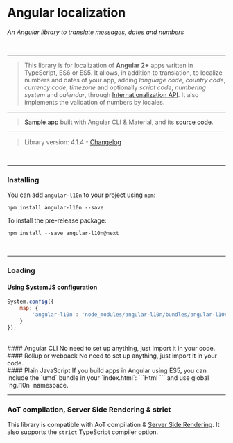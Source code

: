 # Angular localization
_An Angular library to translate messages, dates and numbers_

<br>

---

> This library is for localization of **Angular 2+** apps written in TypeScript, ES6 or ES5. 
It allows, in addition to translation, to localize numbers and dates of your app, adding _language code_, _country code_, _currency code_, _timezone_ and optionally _script code_, _numbering system_ and _calendar_, through [Internationalization API](spec/configuration.md#intl-api). It also implements the validation of numbers by locales.

---

> [Sample app](http://robisim74.github.io/angular-l10n-sample) built with Angular CLI & Material, and its [source code](https://github.com/robisim74/angular-l10n-sample).

---

> Library version: 4.1.4 - [Changelog](https://github.com/robisim74/angular-l10n/releases) 

<br>

---

### Installing
You can add `angular-l10n` to your project using `npm`:
```Shell
npm install angular-l10n --save 
```
To install the pre-release package:
```Shell
npm install --save angular-l10n@next
```

<br>

---

### Loading
#### Using SystemJS configuration
```JavaScript
System.config({
    map: {
        'angular-l10n': 'node_modules/angular-l10n/bundles/angular-l10n.umd.js'
    }
});
```
<br>
#### Angular CLI
No need to set up anything, just import it in your code.

<br>
#### Rollup or webpack
No need to set up anything, just import it in your code.

<br>
#### Plain JavaScript
If you build apps in Angular using ES5, you can include the `umd` bundle in your `index.html`:
```Html
<script src="node_modules/angular-l10n/bundles/angular-l10n.umd.js"></script>
```
and use global `ng.l10n` namespace.

<br>

---

### AoT compilation, Server Side Rendering & strict
This library is compatible with AoT compilation & [Server Side Rendering](quick-start/#appendix-d-using-angular-universal). It also supports the `strict` TypeScript compiler option.
